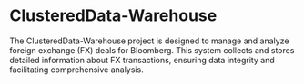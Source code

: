 # ClusteredData-Warehouse
The ClusteredData-Warehouse project is designed to manage and analyze foreign exchange (FX) deals for Bloomberg. This system collects and stores detailed information about FX transactions, ensuring data integrity and facilitating comprehensive analysis.
